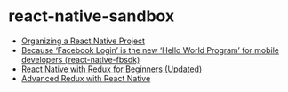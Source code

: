 # react-native-sandbox

* [Organizing a React Native Project](https://medium.com/the-react-native-log/organizing-a-react-native-project-9514dfadaa0)
* [Because ‘Facebook Login’ is the new ‘Hello World Program’ for mobile developers ( react-native-fbsdk)](https://medium.com/@sahilaug/because-facebook-login-is-the-new-hello-world-program-for-mobile-developers-905f6d6ac270)
* [React Native with Redux for Beginners (Updated)](https://medium.com/@imranhishaam/react-native-with-redux-for-beginners-6281959a2899)
* [Advanced Redux with React Native](https://medium.com/@imranhishaam/advanced-redux-with-react-native-b6e95a686234)
